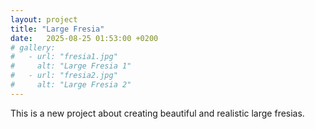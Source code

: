 ```yaml
---
layout: project
title: "Large Fresia"
date:   2025-08-25 01:53:00 +0200
# gallery:
#   - url: "fresia1.jpg"
#     alt: "Large Fresia 1"
#   - url: "fresia2.jpg"
#     alt: "Large Fresia 2"
---
```


This is a new project about creating beautiful and realistic large fresias.
